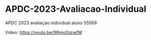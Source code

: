 # APDC-2023-Avaliacao-Individual
APDC 2023 avaliação individual aluno 55569

Video: https://youtu.be/98jmo1qzwfM
